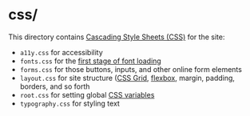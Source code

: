 # css/

This directory contains [Cascading Style Sheets (CSS)](https://developer.mozilla.org/en-US/docs/Web/CSS) for the site:

* `a11y.css` for accessibility
* `fonts.css` for the [first stage of font loading](https://www.zachleat.com/web/css-tricks-web-fonts/)
* `forms.css` for those buttons, inputs, and other online form elements
* `layout.css` for site structure ([CSS Grid](https://developer.mozilla.org/en-US/docs/Web/CSS/CSS_grid_layout), [flexbox](https://developer.mozilla.org/en-US/docs/Learn_web_development/Core/CSS_layout/Flexbox), margin, padding, borders, and so forth
* `root.css` for setting global [CSS variables](https://developer.mozilla.org/en-US/docs/Web/CSS/CSS_cascading_variables/Using_CSS_custom_properties)
* `typography.css` for styling text
